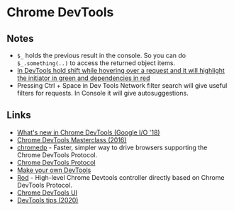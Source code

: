 # Chrome DevTools

## Notes

* `$_` holds the previous result in the console. So you can do `$_.something(..)` to access the returned object items.
* [In DevTools hold shift while hovering over a request and it will highlight the initiator in green and dependencies in red](https://twitter.com/addyosmani/status/1260479896888975362)
* Pressing Ctrl + Space in Dev Tools Network filter search will give useful filters for requests. In Console it will give autosuggestions.

## Links

* [What's new in Chrome DevTools \(Google I/O '18\)](https://www.youtube.com/watch?v=mfuE53x4b3k)
* [Chrome DevTools Masterclass \(2016\)](https://www.youtube.com/watch?v=KykP5Z5E4kA)
* [chromedp](https://github.com/chromedp/chromedp) - Faster, simpler way to drive browsers supporting the Chrome DevTools Protocol.
* [Chrome DevTools Protocol](https://github.com/ChromeDevTools/devtools-protocol)
* [Make your own DevTools](https://kentcdodds.com/blog/make-your-own-dev-tools)
* [Rod](https://github.com/ysmood/rod) - High-level Chrome Devtools controller directly based on Chrome DevTools Protocol.
* [Chrome DevTools UI](https://github.com/ChromeDevTools/devtools-frontend)
* [DevTools tips \(2020\)](https://twitter.com/brian_d_vaughn/status/1250659369496145921)

